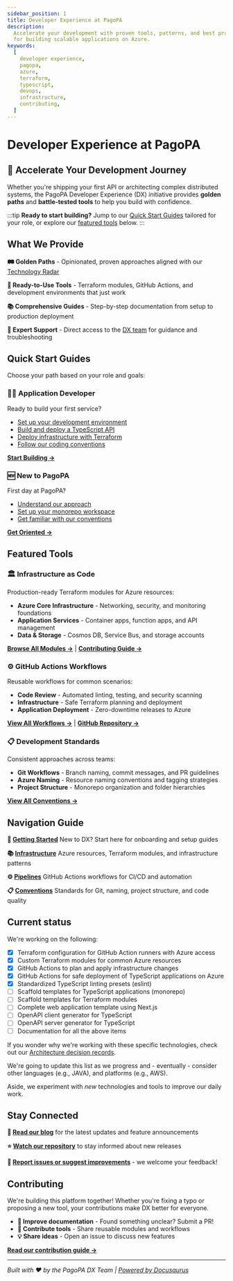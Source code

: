 ```yaml
---
sidebar_position: 1
title: Developer Experience at PagoPA
description:
  Accelerate your development with proven tools, patterns, and best practices
  for building scalable applications on Azure.
keywords:
  [
    developer experience,
    pagopa,
    azure,
    terraform,
    typescript,
    devops,
    infrastructure,
    contributing,
  ]
---
```


# Developer Experience at PagoPA

## 🚀 Accelerate Your Development Journey

Whether you're shipping your first API or architecting complex distributed
systems, the PagoPA Developer Experience (DX) initiative provides **golden
paths** and **battle-tested tools** to help you build with confidence.

:::tip **Ready to start building?** Jump to our
[Quick Start Guides](#quick-start-guides) tailored for your role, or explore our
[featured tools](#featured-tools) below. :::

## What We Provide

**🛤️ Golden Paths** - Opinionated, proven approaches aligned with our
[Technology Radar](https://pagopa.github.io/technology-radar/)

**🔧 Ready-to-Use Tools** - Terraform modules, GitHub Actions, and development
environments that just work

**📚 Comprehensive Guides** - Step-by-step documentation from setup to
production deployment

**🤝 Expert Support** - Direct access to the
[DX team](https://github.com/orgs/pagopa/teams/engineering-team-devex) for
guidance and troubleshooting

## Quick Start Guides

Choose your path based on your role and goals:

<div className="row">

<div className="col col--6">

### 👩‍💻 **Application Developer**

Ready to build your first service?

- [Set up your development environment](getting-started/index.md)
- [Build and deploy a TypeScript API](pipelines/release-azure-appsvc.md)
- [Deploy infrastructure with Terraform](infrastructure/index.md)
- [Follow our coding conventions](conventions/index.md)

[**Start Building →**](getting-started/index.md)

</div>

<div className="col col--6">

### 🆕 **New to PagoPA**

First day at PagoPA?

- [Understand our approach](getting-started/index.md)
- [Set up your monorepo workspace](getting-started/monorepository-setup.md)
- [Get familiar with our conventions](conventions/index.md)

[**Get Oriented →**](getting-started/index.md)

</div>

</div>

## Featured Tools

### 🏛️ **Infrastructure as Code**

Production-ready Terraform modules for Azure resources:

- **Azure Core Infrastructure** - Networking, security, and monitoring
  foundations
- **Application Services** - Container apps, function apps, and API management
- **Data & Storage** - Cosmos DB, Service Bus, and storage accounts

[**Browse All Modules →**](https://registry.terraform.io/namespaces/pagopa-dx) |
[**Contributing Guide →**](infrastructure/contributing-to-dx-terraform-modules/index.md)

### ⚙️ **GitHub Actions Workflows**

Reusable workflows for common scenarios:

- **Code Review** - Automated linting, testing, and security scanning
- **Infrastructure** - Safe Terraform planning and deployment
- **Application Deployment** - Zero-downtime releases to Azure

[**View All Workflows →**](pipelines/index.md) |
[**GitHub Repository →**](https://github.com/pagopa/dx/tree/main/.github)

### 📋 **Development Standards**

Consistent approaches across teams:

- **Git Workflows** - Branch naming, commit messages, and PR guidelines
- **Azure Naming** - Resource naming conventions and tagging strategies
- **Project Structure** - Monorepo organization and folder hierarchies

[**View All Conventions →**](conventions/index.md)

## Navigation Guide

<div className="row">

<div className="col col--3">

**🚀 [Getting Started](getting-started/index.md)** New to DX? Start here for
onboarding and setup guides

</div>

<div className="col col--3">

**📚 [Infrastructure](infrastructure/index.md)** Azure resources, Terraform
modules, and infrastructure patterns

</div>

<div className="col col--3">

**⚙️ [Pipelines](pipelines/index.md)** GitHub Actions workflows for CI/CD and
automation

</div>

<div className="col col--3">

**📋 [Conventions](conventions/index.md)** Standards for Git, naming, project
structure, and code quality

</div>

</div>

## Current status

We're working on the following:

- [x] Terraform configuration for GitHub Action runners with Azure access
- [x] Custom Terraform modules for common Azure resources
- [x] GitHub Actions to plan and apply infrastructure changes
- [x] GitHub Actions for safe deployment of TypeScript applications on Azure
- [x] Standardized TypeScript linting presets (eslint)
- [ ] Scaffold templates for TypeScript applications (monorepo)
- [ ] Scaffold templates for Terraform modules
- [ ] Complete web application template using Next.js
- [ ] OpenAPI client generator for TypeScript
- [ ] OpenAPI server generator for TypeScript
- [ ] Documentation for all the above items

If you wonder why we're working with these specific technologies, check out our
[Architecture decision records](https://github.com/pagopa/dx/tree/main/decisions).

We're going to update this list as we progress and - eventually - consider other
languages (e.g., JAVA), and platforms (e.g., AWS).

Aside, we experiment with _new_ technologies and tools to improve our daily
work.

## Stay Connected

**📖 [Read our blog](https://pagopa.github.io/dx/blog/)** for the latest updates
and feature announcements

**⭐ [Watch our repository](https://github.com/pagopa/dx)** to stay informed
about new releases

**🐛
[Report issues or suggest improvements](https://github.com/pagopa/dx/issues)** -
we welcome your feedback!

## Contributing

We're building this platform together! Whether you're fixing a typo or proposing
a new tool, your contributions make DX better for everyone.

- **📝 Improve documentation** - Found something unclear? Submit a PR!
- **🔧 Contribute tools** - Share reusable modules and workflows
- **💡 Share ideas** - Open an issue to discuss new features

[**Read our contribution guide →**](https://github.com/pagopa/dx/blob/main/CONTRIBUTING.md)

---

_Built with ❤️ by the PagoPA DX Team |
[Powered by Docusaurus](https://docusaurus.io/)_
